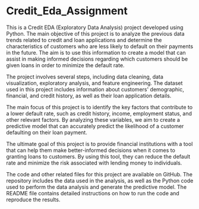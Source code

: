 # Credit_Eda_Assignment
This is a Credit EDA (Exploratory Data Analysis) project developed using Python. The main objective of this project is to analyze the previous data trends related to credit and loan applications and determine the characteristics of customers who are less likely to default on their payments in the future. The aim is to use this information to create a model that can assist in making informed decisions regarding which customers should be given loans in order to minimize the default rate.

The project involves several steps, including data cleaning, data visualization, exploratory analysis, and feature engineering. The dataset used in this project includes information about customers' demographic, financial, and credit history, as well as their loan application details.

The main focus of this project is to identify the key factors that contribute to a lower default rate, such as credit history, income, employment status, and other relevant factors. By analyzing these variables, we aim to create a predictive model that can accurately predict the likelihood of a customer defaulting on their loan payment.

The ultimate goal of this project is to provide financial institutions with a tool that can help them make better-informed decisions when it comes to granting loans to customers. By using this tool, they can reduce the default rate and minimize the risk associated with lending money to individuals.

The code and other related files for this project are available on GitHub. The repository includes the data used in the analysis, as well as the Python code used to perform the data analysis and generate the predictive model. The README file contains detailed instructions on how to run the code and reproduce the results.
